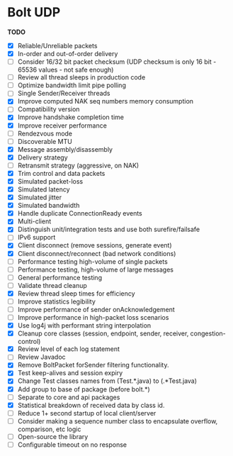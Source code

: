 Bolt UDP
==============

**TODO**
- [X] Reliable/Unreliable packets
- [X] In-order and out-of-order delivery
- [ ] Consider 16/32 bit packet checksum (UDP checksum is only 16 bit - 65536 values - not safe enough)
- [ ] Review all thread sleeps in production code
- [ ] Optimize bandwidth limit pipe polling
- [ ] Single Sender/Receiver threads
- [X] Improve computed NAK seq numbers memory consumption
- [ ] Compatibility version
- [X] Improve handshake completion time
- [X] Improve receiver performance
- [ ] Rendezvous mode
- [ ] Discoverable MTU
- [X] Message assembly/disassembly
- [X] Delivery strategy
- [ ] Retransmit strategy (aggressive, on NAK)
- [X] Trim control and data packets
- [X] Simulated packet-loss
- [X] Simulated latency
- [X] Simulated jitter
- [X] Simulated bandwidth
- [X] Handle duplicate ConnectionReady events
- [X] Multi-client
- [X] Distinguish unit/integration tests and use both surefire/failsafe
- [ ] IPv6 support
- [X] Client disconnect (remove sessions, generate event)
- [X] Client disconnect/reconnect (bad network conditions)
- [ ] Performance testing high-volume of single packets
- [ ] Performance testing, high-volume of large messages
- [ ] General performance testing
- [ ] Validate thread cleanup
- [X] Review thread sleep times for efficiency
- [ ] Improve statistics legibility
- [ ] Improve performance of sender onAcknowledgement
- [ ] Improve performance in high-packet loss scenarios
- [X] Use log4j with performant string interpolation
- [X] Cleanup core classes (session, endpoint, sender, receiver, congestion-control)
- [X] Review level of each log statement
- [ ] Review Javadoc
- [X] Remove BoltPacket forSender filtering functionality.
- [X] Test keep-alives and session expiry
- [X] Change Test classes names from (Test.*.java) to (.*Test.java)
- [X] Add group to base of package (before bolt.*)
- [ ] Separate to core and api packages
- [X] Statistical breakdown of received data by class id.
- [ ] Reduce 1+ second startup of local client/server
- [ ] Consider making a sequence number class to encapsulate overflow, comparison, etc logic
- [ ] Open-source the library
- [ ] Configurable timeout on no response